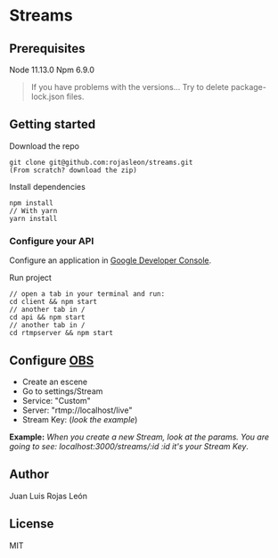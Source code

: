 # Streams

## Prerequisites
Node 11.13.0
Npm 6.9.0
> If you have problems with the versions... Try to delete package-lock.json files.

## Getting started
Download the repo
```
git clone git@github.com:rojasleon/streams.git
(From scratch? download the zip)
```
Install dependencies
```
npm install
// With yarn
yarn install
```

### Configure your API
Configure an application in [Google Developer Console](https://console.developers.google.com).

Run project
```
// open a tab in your terminal and run:
cd client && npm start
// another tab in /
cd api && npm start
// another tab in /
cd rtmpserver && npm start
```

## Configure [OBS](https://obsproject.com/es/download)

* Create an escene
* Go to settings/Stream
* Service: "Custom"
* Server: "rtmp://localhost/live"
* Stream Key: (_look the example_)

**Example:**
_When you create a new Stream, look at the params.
You are going to see: localhost:3000/streams/:id
:id it's your Stream Key_.

## Author
Juan Luis Rojas León

## License
MIT
